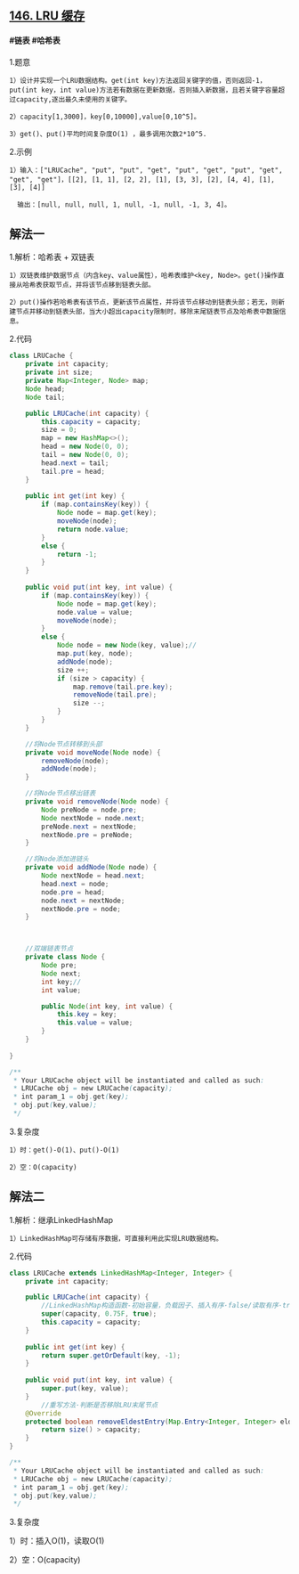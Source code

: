 ## [146. LRU 缓存](https://leetcode.cn/problems/lru-cache/)

#### #链表 #哈希表
1.题意

    1）设计并实现一个LRU数据结构。get(int key)方法返回关键字的值，否则返回-1，put(int key，int value)方法若有数据在更新数据，否则插入新数据，且若关键字容量超过capacity,逐出最久未使用的关键字。

    2）capacity[1,3000]，key[0,10000],value[0,10^5]。

    3）get()、put()平均时间复杂度O(1) ，最多调用次数2*10^5.

2.示例

    1）输入：["LRUCache", "put", "put", "get", "put", "get", "put", "get", "get", "get"]，[[2], [1, 1], [2, 2], [1], [3, 3], [2], [4, 4], [1], [3], [4]]

      输出：[null, null, null, 1, null, -1, null, -1, 3, 4]。
## 解法一
1.解析：哈希表 + 双链表

    1）双链表维护数据节点（内含key、value属性），哈希表维护<key, Node>。get()操作直接从哈希表获取节点，并将该节点移到链表头部。

    2）put()操作若哈希表有该节点，更新该节点属性，并将该节点移动到链表头部；若无，则新建节点并移动到链表头部，当大小超出capacity限制时，移除末尾链表节点及哈希表中数据信息。

2.代码
```java
class LRUCache {
    private int capacity;
    private int size;
    private Map<Integer, Node> map;
    Node head;
    Node tail;

    public LRUCache(int capacity) {
        this.capacity = capacity;
        size = 0;
        map = new HashMap<>();
        head = new Node(0, 0);
        tail = new Node(0, 0);
        head.next = tail;
        tail.pre = head;
    }
    
    public int get(int key) {
        if (map.containsKey(key)) {
            Node node = map.get(key);
            moveNode(node);
            return node.value;
        }
        else {
            return -1;
        }
    }
    
    public void put(int key, int value) {
        if (map.containsKey(key)) {
            Node node = map.get(key);
            node.value = value;
            moveNode(node);
        }
        else {
            Node node = new Node(key, value);//
            map.put(key, node);
            addNode(node);
            size ++;
            if (size > capacity) {
                map.remove(tail.pre.key);
                removeNode(tail.pre);
                size --;
            }
        }
    }

    //将Node节点转移到头部
    private void moveNode(Node node) {
        removeNode(node);
        addNode(node);
    }

    //将Node节点移出链表
    private void removeNode(Node node) {
        Node preNode = node.pre;
        Node nextNode = node.next;
        preNode.next = nextNode;
        nextNode.pre = preNode;
    }

    //将Node添加进链头
    private void addNode(Node node) {
        Node nextNode = head.next;
        head.next = node;
        node.pre = head;
        node.next = nextNode;
        nextNode.pre = node;
    }



    //双端链表节点
    private class Node {
        Node pre;
        Node next;
        int key;//
        int value;

        public Node(int key, int value) {
            this.key = key;
            this.value = value;
        }
    }
    
}

/**
 * Your LRUCache object will be instantiated and called as such:
 * LRUCache obj = new LRUCache(capacity);
 * int param_1 = obj.get(key);
 * obj.put(key,value);
 */
``` 

3.复杂度

    1）时：get()-O(1)、put()-O(1)

    2）空：O(capacity)
## 解法二
1.解析：继承LinkedHashMap

    1）LinkedHashMap可存储有序数据，可直接利用此实现LRU数据结构。

2.代码
```java
class LRUCache extends LinkedHashMap<Integer, Integer> {
    private int capacity;

    public LRUCache(int capacity) {
        //LinkedHashMap构造函数-初始容量，负载因子、插入有序·false/读取有序·true
        super(capacity, 0.75F, true);
        this.capacity = capacity;
    }
    
    public int get(int key) {
        return super.getOrDefault(key, -1);
    }
    
    public void put(int key, int value) {
        super.put(key, value);
    }
		//重写方法·判断是否移除LRU末尾节点
    @Override
    protected boolean removeEldestEntry(Map.Entry<Integer, Integer> eldestEntry) {
        return size() > capacity;
    }
}

/**
 * Your LRUCache object will be instantiated and called as such:
 * LRUCache obj = new LRUCache(capacity);
 * int param_1 = obj.get(key);
 * obj.put(key,value);
 */
```

3.复杂度

1）时：插入O(1)，读取O(1)

2）空：O(capacity)
